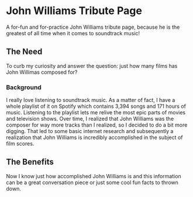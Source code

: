 # John Williams Tribute Page
A for-fun and for-practice John Williams tribute page, because he is the greatest of all time when it comes to soundtrack music!

<h2> The Need </h2>
<p>
To curb my curiosity and answer the question: just how many films has John Willimas composed for? 
</p>

<h3> Background </h3>
<p>
I really love listening to soundtrack music.  As a matter of fact, I have a whole playlist of it on Spotify which contains 3,394 songs and 171 hours of music.  Listening to the playlist lets me relive the most epic parts of movies and television shows. Over time, I realized that John Williams was the composer for way more tracks than I realized, so I decided to do a bit more digging.  That led to some basic internet research and subsequently a realization that John Williams is incredibly accomplished in the subject of film scores. 
</p>

<h2> The Benefits </h2>
<p>
Now I know just how accomplished John Williams is and this information can be a great conversation piece or just some cool fun facts to thrown down.
</p>
